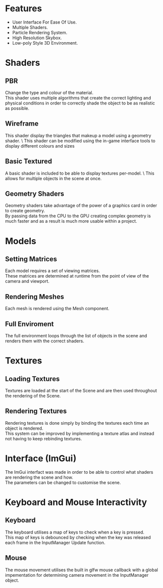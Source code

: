 # Features
- User Interface For Ease Of Use. 
- Multiple Shaders. 
- Particle Rendering System. 
- High Resolution Skybox.
- Low-poly Style 3D Environment. 

# Shaders
## PBR
Change the type and colour of the material. \
This shader uses multiple algorithms that create the correct lighting and physical conditions in order to correctly shade the object to be as realistic as possible.
## Wireframe
This shader display the triangles that makeup a model using a geometry shader. \ 
This shader can be modified using the in-game interface tools to display different colours and sizes
## Basic Textured
A basic shader is included to be able to display textures per-model. \ 
This allows for multiple objects in the scene at once. 
## Geometry Shaders
Geometry shaders take advantage of the power of a graphics card in order to create geometry. \
By passing data from the CPU to the GPU creating complex geometry is much faster and as a result is much more usable within a project.

# Models
## Setting Matrices
Each model requires a set of viewing matrices. \
These matrices are determined at runtime from the point of view of the camera and viewport.
## Rendering Meshes
Each mesh is rendered using the Mesh component.
## Full Enviroment
The full environment loops through the list of objects in the scene and renders them with the correct shaders.

# Textures
## Loading Textures
Textures are loaded at the start of the Scene and are then used throughout the rendering of the Scene.
## Rendering Textures
Rendering textures is done simply by binding the textures each time an object is rendered. \
This system can be improved by implementing a texture atlas and instead not having to keep rebinding textures.
# Interface (ImGui)
The ImGui interfact was made in order to be able to control what shaders are rendering the scene and how. \
The parameters can be changed to customise the scene.
# Keyboard and Mouse Interactivity
## Keyboard
The keyboard utilises a map of keys to check when a key is pressed. \
This map of keys is debounced by checking when the key was released each frame in the InputManager Update function. 
## Mouse
The mouse movement utilises the built in glfw mouse callback with a global impementation for determining camera movement in the InputManager object. 











